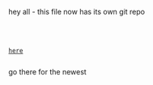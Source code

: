 <p>hey all - this file now has its own git repo</p>

<br><br><pre><code><a href="https://github.com/dankreiger/stock-ticker">here</a></p></code></pre>

<p>go there for the newest</p>
